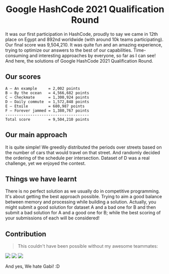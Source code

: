<h1 align="center">Google HashCode 2021 Qualification Round</h1>

It was our first participation in HashCode, proudly to say we came in 12th place on Egypt and 892nd worldwide (with around 10k teams participating). Our final score was 9,504,210. It was quite fun and an amazing experience, trying to optimize our answers to the best of our capabilities. Time-consuming and interesting approaches by everyone, so far as I can see! And here, the solutions of Google HashCode 2021 Qualification Round.

## Our scores
~~~~~
A – An example     = 2,002 points
B – By the ocean   = 4,566,682 points
C – Checkmate      = 1,300,924 points
D – Daily commute  = 1,572,848 points
E – Etoile         = 680,987 points
F – Forever jammed = 1,380,767 points
-------------------------------------
Total score        = 9,504,210 points
~~~~~

## Our main approach
It is quite simple! We greedily distributed the periods over streets based on the number of cars that would travel on that street. And randomly decided the ordering of the schedule per intersection. Dataset of D was a real challenge, yet we enjoyed the contest.

## Things we have learnt
There is no perfect solution as we usually do in competitive programming. It's about getting the best approach possible. Trying to aim a good balance between memory and processing while building a solution. Actually, you might submit a good solution for dataset A and a bad one for B and then submit a bad solution for A and a good one for B; while the best scoring of your submissions of each will be considered!

## Contribution
> This couldn't have been possible without my awesome teammates:

[![](https://avatars.githubusercontent.com/u/25778262?s=70&v=4)](https://github.com/mograby3500)
[![](https://avatars.githubusercontent.com/u/16544250?s=70&v=4)](https://github.com/ahmedhem)
[![](https://avatars.githubusercontent.com/u/52632898?s=70&v=4)](https://github.com/AHR9N)

And yes, We hate Gabi! :D
